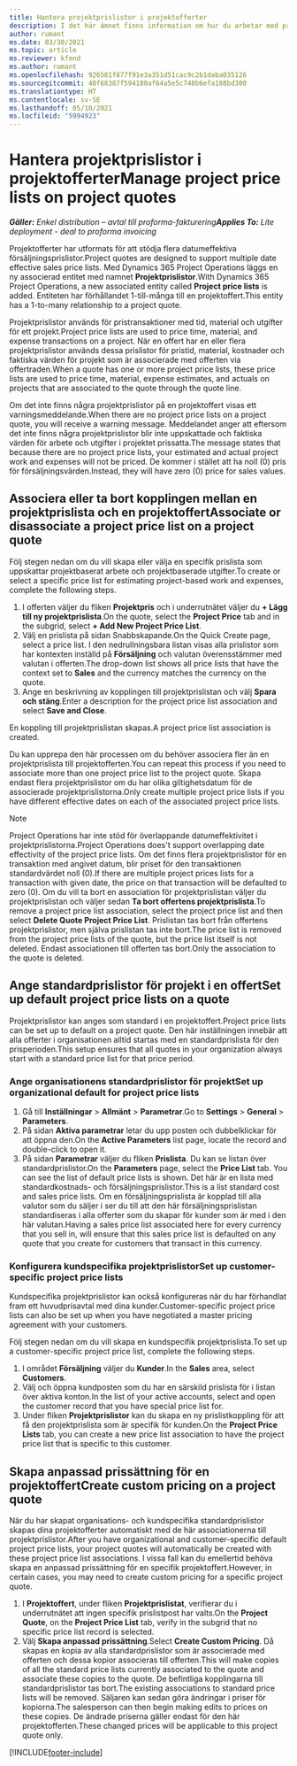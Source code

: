 ```yaml
---
title: Hantera projektprislistor i projektofferter
description: I det här ämnet finns information om hur du arbetar med projektprislistor i offerter.
author: rumant
ms.date: 03/30/2021
ms.topic: article
ms.reviewer: kfend
ms.author: rumant
ms.openlocfilehash: 926581f877f91e3a351d51cac9c2b1daba035126
ms.sourcegitcommit: 40f68387f594180af64a5e5c748b6efa188bd300
ms.translationtype: HT
ms.contentlocale: sv-SE
ms.lasthandoff: 05/10/2021
ms.locfileid: "5994923"
---
```

# <a name="manage-project-price-lists-on-project-quotes"></a><span data-ttu-id="49409-103">Hantera projektprislistor i projektofferter</span><span class="sxs-lookup"><span data-stu-id="49409-103">Manage project price lists on project quotes</span></span> 

<span data-ttu-id="49409-104">_**Gäller:** Enkel distribution – avtal till proforma-fakturering_</span><span class="sxs-lookup"><span data-stu-id="49409-104">_**Applies To:** Lite deployment - deal to proforma invoicing_</span></span>

<span data-ttu-id="49409-105">Projektofferter har utformats för att stödja flera datumeffektiva försäljningsprislistor.</span><span class="sxs-lookup"><span data-stu-id="49409-105">Project quotes are designed to support multiple date effective sales price lists.</span></span> <span data-ttu-id="49409-106">Med Dynamics 365 Project Operations läggs en ny associerad entitet med namnet **Projektprislistor**.</span><span class="sxs-lookup"><span data-stu-id="49409-106">With Dynamics 365 Project Operations, a new associated entity called **Project price lists** is added.</span></span> <span data-ttu-id="49409-107">Entiteten har förhållandet 1-till-många till en projektoffert.</span><span class="sxs-lookup"><span data-stu-id="49409-107">This entity has a 1-to-many relationship to a project quote.</span></span>

<span data-ttu-id="49409-108">Projektprislistor används för pristransaktioner med tid, material och utgifter för ett projekt.</span><span class="sxs-lookup"><span data-stu-id="49409-108">Project price lists are used to price time, material, and expense transactions on a project.</span></span> <span data-ttu-id="49409-109">När en offert har en eller flera projektprislistor används dessa prislistor för pristid, material, kostnader och faktiska värden för projekt som är associerade med offerten via offertraden.</span><span class="sxs-lookup"><span data-stu-id="49409-109">When a quote has one or more project price lists, these price lists are used to price time, material, expense estimates, and actuals on projects that are associated to the quote through the quote line.</span></span>

<span data-ttu-id="49409-110">Om det inte finns några projektprislistor på en projektoffert visas ett varningsmeddelande.</span><span class="sxs-lookup"><span data-stu-id="49409-110">When there are no project price lists on a project quote, you will receive a warning message.</span></span> <span data-ttu-id="49409-111">Meddelandet anger att eftersom det inte finns några projektprislistor blir inte uppskattade och faktiska värden för arbete och utgifter i projektet prissatta.</span><span class="sxs-lookup"><span data-stu-id="49409-111">The message states that because there are no project price lists, your estimated and actual project work and expenses will not be priced.</span></span> <span data-ttu-id="49409-112">De kommer i stället att ha noll (0) pris för försäljningsvärden.</span><span class="sxs-lookup"><span data-stu-id="49409-112">Instead, they will have zero (0) price for sales values.</span></span>

## <a name="associate-or-disassociate-a-project-price-list-on-a-project-quote"></a><span data-ttu-id="49409-113">Associera eller ta bort kopplingen mellan en projektprislista och en projektoffert</span><span class="sxs-lookup"><span data-stu-id="49409-113">Associate or disassociate a project price list on a project quote</span></span>

<span data-ttu-id="49409-114">Följ stegen nedan om du vill skapa eller välja en specifik prislista som uppskattar projektbaserat arbete och projektbaserade utgifter.</span><span class="sxs-lookup"><span data-stu-id="49409-114">To create or select a specific price list for estimating project-based work and expenses, complete the following steps.</span></span>

1. <span data-ttu-id="49409-115">I offerten väljer du fliken **Projektpris** och i underrutnätet väljer du **+ Lägg till ny projektprislista**.</span><span class="sxs-lookup"><span data-stu-id="49409-115">On the quote, select the **Project Price** tab and in the subgrid, select **+ Add New Project Price List**.</span></span>
2. <span data-ttu-id="49409-116">Välj en prislista på sidan Snabbskapande.</span><span class="sxs-lookup"><span data-stu-id="49409-116">On the Quick Create page, select a price list.</span></span> <span data-ttu-id="49409-117">I den nedrullningsbara listan visas alla prislistor som har kontexten inställd på **Försäljning** och valutan överensstämmer med valutan i offerten.</span><span class="sxs-lookup"><span data-stu-id="49409-117">The drop-down list shows all price lists that have the context set to **Sales** and the currency matches the currency on the quote.</span></span>
4. <span data-ttu-id="49409-118">Ange en beskrivning av kopplingen till projektprislistan och välj **Spara och stäng**.</span><span class="sxs-lookup"><span data-stu-id="49409-118">Enter a description for the project price list association and select **Save and Close**.</span></span>

<span data-ttu-id="49409-119">En koppling till projektprislistan skapas.</span><span class="sxs-lookup"><span data-stu-id="49409-119">A project price list association is created.</span></span>

<span data-ttu-id="49409-120">Du kan upprepa den här processen om du behöver associera fler än en projektprislista till projektofferten.</span><span class="sxs-lookup"><span data-stu-id="49409-120">You can repeat this process if you need to associate more than one project price list to the project quote.</span></span> <span data-ttu-id="49409-121">Skapa endast flera projektprislistor om du har olika giltighetsdatum för de associerade projektprislistorna.</span><span class="sxs-lookup"><span data-stu-id="49409-121">Only create multiple project price lists if you have different effective dates on each of the associated project price lists.</span></span>

> [!NOTE]
> <span data-ttu-id="49409-122">Project Operations har inte stöd för överlappande datumeffektivitet i projektprislistorna.</span><span class="sxs-lookup"><span data-stu-id="49409-122">Project Operations does't support overlapping date effectivity of the project price lists.</span></span> <span data-ttu-id="49409-123">Om det finns flera projektprislistor för en transaktion med angivet datum, blir priset för den transaktionen standardvärdet noll (0).</span><span class="sxs-lookup"><span data-stu-id="49409-123">If there are multiple project prices lists for a transaction with given date, the price on that transaction will be defaulted to zero (0).</span></span>
<span data-ttu-id="49409-124">Om du vill ta bort en association för projektprislistan väljer du projektprislistan och väljer sedan **Ta bort offertens projektprislista**.</span><span class="sxs-lookup"><span data-stu-id="49409-124">To remove a project price list association, select the project price list and then select **Delete Quote Project Price List**.</span></span> <span data-ttu-id="49409-125">Prislistan tas bort från offertens projektprislistor, men själva prislistan tas inte bort.</span><span class="sxs-lookup"><span data-stu-id="49409-125">The price list is removed from the project price lists of the quote, but the price list itself is not deleted.</span></span> <span data-ttu-id="49409-126">Endast associationen till offerten tas bort.</span><span class="sxs-lookup"><span data-stu-id="49409-126">Only the association to the quote is deleted.</span></span>

## <a name="set-up-default-project-price-lists-on-a-quote"></a><span data-ttu-id="49409-127">Ange standardprislistor för projekt i en offert</span><span class="sxs-lookup"><span data-stu-id="49409-127">Set up default project price lists on a quote</span></span>

<span data-ttu-id="49409-128">Projektprislistor kan anges som standard i en projektoffert.</span><span class="sxs-lookup"><span data-stu-id="49409-128">Project price lists can be set up to default on a project quote.</span></span> <span data-ttu-id="49409-129">Den här inställningen innebär att alla offerter i organisationen alltid startas med en standardprislista för den prisperioden.</span><span class="sxs-lookup"><span data-stu-id="49409-129">This setup ensures that all quotes in your organization always start with a standard price list for that price period.</span></span>

### <a name="set-up-organizational-default-for-project-price-lists"></a><span data-ttu-id="49409-130">Ange organisationens standardprislistor för projekt</span><span class="sxs-lookup"><span data-stu-id="49409-130">Set up organizational default for project price lists</span></span>

1. <span data-ttu-id="49409-131">Gå till **Inställningar** > **Allmänt** > **Parametrar**.</span><span class="sxs-lookup"><span data-stu-id="49409-131">Go to **Settings** > **General** > **Parameters**.</span></span>
2. <span data-ttu-id="49409-132">På sidan **Aktiva parametrar** letar du upp posten och dubbelklickar för att öppna den.</span><span class="sxs-lookup"><span data-stu-id="49409-132">On the **Active Parameters** list page, locate the record and double-click to open it.</span></span> 
3. <span data-ttu-id="49409-133">På sidan **Parametrar** väljer du fliken **Prislista**. Du kan se listan över standardprislistor.</span><span class="sxs-lookup"><span data-stu-id="49409-133">On the **Parameters** page, select the **Price List** tab. You can see the list of default price lists is shown.</span></span> <span data-ttu-id="49409-134">Det här är en lista med standardkostnads- och försäljningsprislistor.</span><span class="sxs-lookup"><span data-stu-id="49409-134">This is a list standard cost and sales price lists.</span></span> <span data-ttu-id="49409-135">Om en försäljningsprislista är kopplad till alla valutor som du säljer i ser du till att den här försäljningsprislistan standardiseras i alla offerter som du skapar för kunder som är med i den här valutan.</span><span class="sxs-lookup"><span data-stu-id="49409-135">Having a sales price list associated here for every currency that you sell in, will ensure that this sales price list is defaulted on any quote that you create for customers that transact in this currency.</span></span>

### <a name="set-up-customer-specific-project-price-lists"></a><span data-ttu-id="49409-136">Konfigurera kundspecifika projektprislistor</span><span class="sxs-lookup"><span data-stu-id="49409-136">Set up customer-specific project price lists</span></span>

<span data-ttu-id="49409-137">Kundspecifika projektprislistor kan också konfigureras när du har förhandlat fram ett huvudprisavtal med dina kunder.</span><span class="sxs-lookup"><span data-stu-id="49409-137">Customer-specific project price lists can also be set up when you have negotiated a master pricing agreement with your customers.</span></span>

<span data-ttu-id="49409-138">Följ stegen nedan om du vill skapa en kundspecifik projektprislista.</span><span class="sxs-lookup"><span data-stu-id="49409-138">To set up a customer-specific project price list, complete the following steps.</span></span>

1. <span data-ttu-id="49409-139">I området **Försäljning** väljer du **Kunder**.</span><span class="sxs-lookup"><span data-stu-id="49409-139">In the **Sales** area, select **Customers**.</span></span>
2. <span data-ttu-id="49409-140">Välj och öppna kundposten som du har en särskild prislista för i listan över aktiva konton.</span><span class="sxs-lookup"><span data-stu-id="49409-140">In the list of your active accounts, select and open the customer record that you have special price list for.</span></span>
3. <span data-ttu-id="49409-141">Under fliken **Projektprislistor** kan du skapa en ny prislistkoppling för att få den projektprislista som är specifik för kunden.</span><span class="sxs-lookup"><span data-stu-id="49409-141">On the **Project Price Lists** tab, you can create a new price list association to have the project price list that is specific to this customer.</span></span>

## <a name="create-custom-pricing-on-a-project-quote"></a><span data-ttu-id="49409-142">Skapa anpassad prissättning för en projektoffert</span><span class="sxs-lookup"><span data-stu-id="49409-142">Create custom pricing on a project quote</span></span>

<span data-ttu-id="49409-143">När du har skapat organisations- och kundspecifika standardprislistor skapas dina projektofferter automatiskt med de här associationerna till projektprislistor.</span><span class="sxs-lookup"><span data-stu-id="49409-143">After you have organizational and customer-specific default project price lists, your project quotes will automatically be created with these project price list associations.</span></span> <span data-ttu-id="49409-144">I vissa fall kan du emellertid behöva skapa en anpassad prissättning för en specifik projektoffert.</span><span class="sxs-lookup"><span data-stu-id="49409-144">However, in certain cases, you may need to create custom pricing for a specific project quote.</span></span> 

1. <span data-ttu-id="49409-145">I **Projektoffert**, under fliken **Projektprislistat**, verifierar du i underrutnätet att ingen specifik prislistpost har valts.</span><span class="sxs-lookup"><span data-stu-id="49409-145">On the **Project Quote**, on the **Project Price List** tab, verify in the subgrid that no specific price list record is selected.</span></span>
2. <span data-ttu-id="49409-146">Välj **Skapa anpassad prissättning**.</span><span class="sxs-lookup"><span data-stu-id="49409-146">Select **Create Custom Pricing**.</span></span> <span data-ttu-id="49409-147">Då skapas en kopia av alla standardprislistor som är associerade med offerten och dessa kopior associeras till offerten.</span><span class="sxs-lookup"><span data-stu-id="49409-147">This will make copies of all the standard price lists currently associated to the quote and associate these copies to the quote.</span></span> <span data-ttu-id="49409-148">De befintliga kopplingarna till standardprislistor tas bort.</span><span class="sxs-lookup"><span data-stu-id="49409-148">The existing associations to standard price lists will be removed.</span></span> <span data-ttu-id="49409-149">Säljaren kan sedan göra ändringar i priser för kopiorna.</span><span class="sxs-lookup"><span data-stu-id="49409-149">The salesperson can then begin making edits to prices on these copies.</span></span> <span data-ttu-id="49409-150">De ändrade priserna gäller endast för den här projektofferten.</span><span class="sxs-lookup"><span data-stu-id="49409-150">These changed prices will be applicable to this project quote only.</span></span>


[!INCLUDE[footer-include](../../includes/footer-banner.md)]
